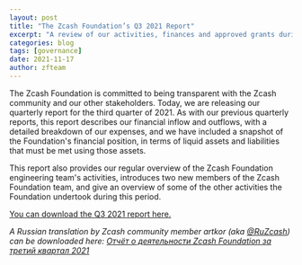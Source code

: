 ```yaml
---
layout: post
title: "The Zcash Foundation’s Q3 2021 Report"
excerpt: "A review of our activities, finances and approved grants during the third quarter of 2021."
categories: blog
tags: [governance]
date: 2021-11-17
author: zfteam
---
```


The Zcash Foundation is committed to being transparent with the Zcash community and our other stakeholders. Today, we are releasing our quarterly report for the third quarter of 2021. As with our previous quarterly reports, this report describes our financial inflow and outflows, with a detailed breakdown of our expenses, and we have included a snapshot of the Foundation's financial position, in terms of liquid assets and liabilities that must be met using those assets.

This report also provides our regular overview of the Zcash Foundation engineering team's activities, introduces two new members of the Zcash Foundation team, and give an overview of some of the other activities the Foundation undertook during this period.

[You can download the Q3 2021 report here.](/about/reports/ZF_Q3_2021_REPORT.pdf)

_A Russian translation by Zcash community member artkor (aka [@RuZcash](https://twitter.com/RuZcash/status/1460983487788429322)) can be downloaded here: [Отчёт о деятельности Zcash Foundation за третий квартал 2021](https://forum.zcashcommunity.com/t/zcash-foundation-2021/40513?u=artkor)_
